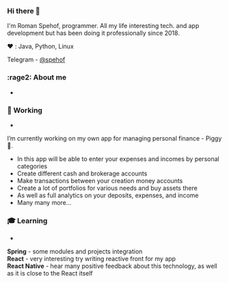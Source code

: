 ### Hi there 👋
I'm Roman Spehof, programmer. All my life interesting tech. and app development but has been doing it professionally since 2018.

:heart: : Java, Python, Linux

Telegram - [@spehof](https://t.me/spehof)

### :rage2: About me
-

### :office: Working
-
I’m currently working on my own app for managing personal finance - Piggy :pig:.
* In this app will be able to enter your expenses and incomes by personal categories
* Сreate different cash and brokerage accounts 
* Make transactions between your creation money accounts 
* Сreate a lot of portfolios for various needs and buy assets there 
* As well as full analytics on your deposits, expenses, and income 
* Many many more...

### :mortar_board: Learning
-
**Spring** - some modules and projects integration  
**React** - very interesting try writing reactive front for my app  
**React Native** - hear many positive feedback about this technology, as well as it is close to the React itself 

